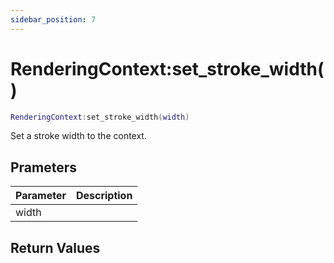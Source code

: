 ```yaml
---
sidebar_position: 7
---
```


# RenderingContext:set_stroke_width()
```lua
RenderingContext:set_stroke_width(width)
```
Set a stroke width to the context.


## Prameters
|Parameter|Description|
|-|-|
|width||


## Return Values
